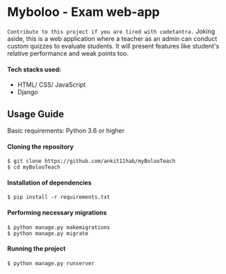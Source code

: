 # Myboloo - Exam web-app

```Contribute to this project if you are tired with codetantra.``` Joking aside, this is a web application where a teacher as an admin can conduct custom quizzes to evaluate students. It will present features like student's relative performance and weak points too.

#### Tech stacks used:
- HTML/ CSS/ JavaScript
- Django


## Usage Guide

Basic requirements: Python 3.6 or higher

#### Cloning the repository

```
$ git clone https://github.com/ankit11hab/myBolooTeach
$ cd myBolooTeach
```

#### Installation of dependencies
```
$ pip install -r requirements.txt
```
#### Performing necessary migrations
```
$ python manage.py makemigrations
$ python manage.py migrate
```
#### Running the project
```
$ python manage.py runserver
```

